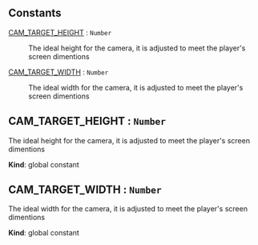 ## Constants

<dl>
<dt><a href="#CAM_TARGET_HEIGHT">CAM_TARGET_HEIGHT</a> : <code>Number</code></dt>
<dd><p>The ideal height for the camera, it is adjusted to meet the player&#39;s screen
  dimentions</p>
</dd>
<dt><a href="#CAM_TARGET_WIDTH">CAM_TARGET_WIDTH</a> : <code>Number</code></dt>
<dd><p>The ideal width for the camera, it is adjusted to meet the player&#39;s screen
  dimentions</p>
</dd>
</dl>

<a name="CAM_TARGET_HEIGHT"></a>

## CAM\_TARGET\_HEIGHT : <code>Number</code>
The ideal height for the camera, it is adjusted to meet the player's screen  dimentions

**Kind**: global constant  
<a name="CAM_TARGET_WIDTH"></a>

## CAM\_TARGET\_WIDTH : <code>Number</code>
The ideal width for the camera, it is adjusted to meet the player's screen  dimentions

**Kind**: global constant  
